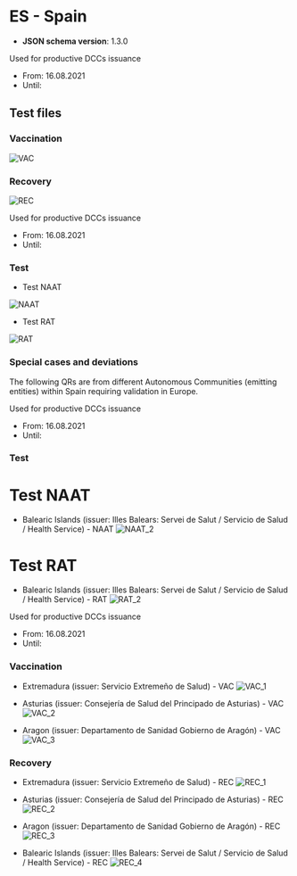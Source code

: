 # ES - Spain

* **JSON schema version**: 1.3.0

Used for productive DCCs issuance
* From: 16.08.2021
* Until:

## Test files

### Vaccination

![VAC](VAC.png)

### Recovery

![REC](REC.png)

Used for productive DCCs issuance
* From:  16.08.2021
* Until: 

### Test

* Test NAAT

![NAAT](NAAT.png)

* Test RAT

![RAT](RAT.png)

### Special cases and deviations

The following QRs are from different Autonomous Communities (emitting entities) within Spain requiring validation in Europe. 

Used for productive DCCs issuance
* From: 16.08.2021
* Until:

### Test

# Test NAAT

* Balearic Islands (issuer: Illes Balears: Servei de Salut / Servicio de Salud / Health Service) - NAAT
![NAAT_2](specialcases/NAAT_2.png)

# Test RAT

* Balearic Islands (issuer: Illes Balears: Servei de Salut / Servicio de Salud / Health Service) - RAT
![RAT_2](specialcases/RAT_2.png)

Used for productive DCCs issuance
* From: 16.08.2021
* Until: 

### Vaccination

* Extremadura (issuer: Servicio Extremeño de Salud) - VAC
![VAC_1](specialcases/VAC_1.png)

* Asturias (issuer: Consejería de Salud del Principado de Asturias) - VAC
![VAC_2](specialcases/VAC_2.png)

* Aragon (issuer: Departamento de Sanidad Gobierno de Aragón) - VAC
![VAC_3](specialcases/VAC_3.png)

### Recovery

* Extremadura (issuer: Servicio Extremeño de Salud) - REC 
![REC_1](specialcases/REC_1.png)

* Asturias (issuer: Consejería de Salud del Principado de Asturias) - REC
![REC_2](specialcases/REC_2.png)

* Aragon (issuer: Departamento de Sanidad Gobierno de Aragón) - REC
![REC_3](specialcases/REC_3.png)

* Balearic Islands (issuer: Illes Balears: Servei de Salut / Servicio de Salud / Health Service) - REC
![REC_4](specialcases/REC_4.png)
